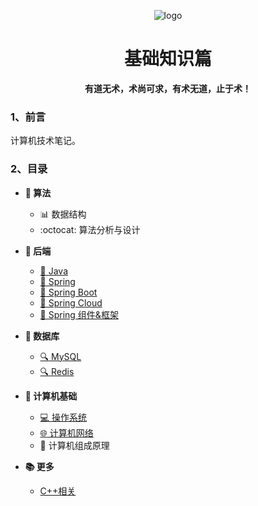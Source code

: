 <p align="center">
	<img alt="logo" src="https://img.zxdmy.com/2022/202205161733131.png">
</p>
<h1 align="center" >基础知识篇</h1>
<center><b>有道无术，术尚可求，有术无道，止于术！</b></center>

### 1、前言

计算机技术笔记。

### 2、目录

+ **:blue_book: 算法**
    + :bar_chart: 数据结构
    + :octocat: 算法分析与设计

+ **:notebook: 后端**
    + [:tea: Java](/basic/backend/java/index.md)
    + [:leaves: Spring](/basic/backend/spring/index.md)
    + [:leaves: Spring Boot](/basic/backend/spring-boot/index.md)
    + [:leaves: Spring Cloud](/basic/backend/spring-cloud/index.md)
    + [:palm_tree: Spring 组件&框架](/basic/backend/spring-component/index.md)

+ **:green_book: 数据库**
    + [:mag: MySQL](/basic/database/mysql/index.md)
    + [:mag: Redis](/basic/database/redis/index.md)

+ **:ledger: 计算机基础**
    + [:computer: 操作系统](/basic/cs-basic/os/index.md)
    + [:globe_with_meridians: 计算机网络](/basic/cs-basic/network/index.md)
    + :floppy_disk: 计算机组成原理

+ **:books: 更多**
    + [C++相关](/wjl/README.md)
